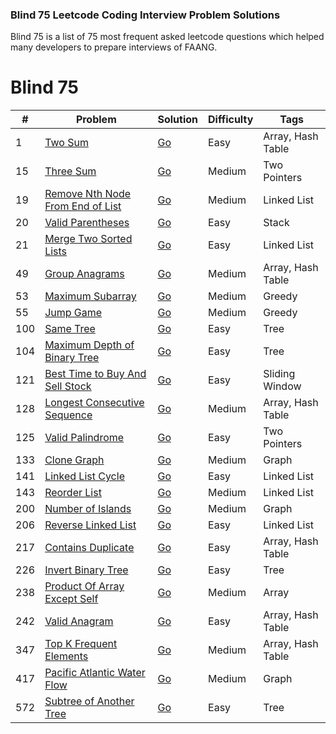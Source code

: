 ### Blind 75 Leetcode Coding Interview Problem Solutions

Blind 75 is a list of 75 most frequent asked leetcode questions which helped many developers to prepare interviews of FAANG.

# Blind 75
| #   | Problem                                                                                             | Solution                                                    | Difficulty | Tags              |
| --- | --------------------------------------------------------------------------------------------------- | ----------------------------------------------------------- | ---------- | ----------------- |
| 1   | [Two Sum](https://leetcode.com/problems/two-sum/)                                                   | [Go](./leetcode/blind75/0001.TwoSum.go)                     | Easy       | Array, Hash Table |
| 15  | [Three Sum](https://leetcode.com/problems/3sum/)                                                    | [Go](./leetcode/blind75/0015.ThreeSum.go)                   | Medium     | Two Pointers      |
| 19  | [Remove Nth Node From End of List](https://leetcode.com/problems/remove-nth-node-from-end-of-list/) | [Go](./leetcode/blind75/0019.RemoveNthNodeFromEndOfList.go) | Medium     | Linked List       |
| 20  | [Valid Parentheses](https://leetcode.com/problems/valid-parentheses/)                               | [Go](./leetcode/blind75/0020.ValidParentheses.go)           | Easy       | Stack             |
| 21  | [Merge Two Sorted Lists](https://leetcode.com/problems/merge-two-sorted-lists/)                     | [Go](./leetcode/blind75/0021.MergeTwoSortedLists.go)        | Easy       | Linked List       |
| 49  | [Group Anagrams](https://leetcode.com/problems/group-anagrams/)                                     | [Go](./leetcode/blind75/0049.GroupAnagrams.go)              | Medium     | Array, Hash Table |
| 53  | [Maximum Subarray](https://leetcode.com/problems/maximum-subarray/)                                 | [Go](./leetcode/blind75/0053.MaximumSubarray.go)            | Medium     | Greedy            |
| 55  | [Jump Game](https://leetcode.com/problems/jump-game/)                                               | [Go](./leetcode/blind75/0055.JumpGame.go)                   | Medium     | Greedy            |
| 100 | [Same Tree](https://leetcode.com/problems/same-tree/)                                               | [Go](./leetcode/blind75/0100.SameTree.go)                   | Easy       | Tree              |
| 104 | [Maximum Depth of Binary Tree](https://leetcode.com/problems/maximum-depth-of-binary-tree/)         | [Go](./leetcode/blind75/0104.MaximumDepthOfBinaryTree.go)   | Easy       | Tree              |
| 121 | [Best Time to Buy And Sell Stock](https://leetcode.com/problems/best-time-to-buy-and-sell-stock/)   | [Go](./leetcode/blind75/0121.BestTimeToBuyAndSellStock.go)  | Easy       | Sliding Window    |
| 128 | [Longest Consecutive Sequence](https://leetcode.com/problems/longest-consecutive-sequence/)         | [Go](./leetcode/blind75/0128.LongestConsecutiveSequence.go) | Medium     | Array, Hash Table |
| 125 | [Valid Palindrome](https://leetcode.com/problems/valid-palindrome/)                                 | [Go](./leetcode/blind75/0125.ValidPalindrome.go)            | Easy       | Two Pointers      |
| 133 | [Clone Graph](https://leetcode.com/problems/clone-graph/)                                           | [Go](./leetcode/blind75/0133.CloneGraph.go)                 | Medium     | Graph             |
| 141 | [Linked List Cycle](https://leetcode.com/problems/linked-list-cycle/)                               | [Go](./leetcode/blind75/0141.LinkedListCycle.go)            | Easy       | Linked List       |
| 143 | [Reorder List](https://leetcode.com/problems/reorder-list/)                                         | [Go](./leetcode/blind75/0143.ReorderList.go)                | Medium     | Linked List       |
| 200 | [Number of Islands](https://leetcode.com/problems/number-of-islands/)                               | [Go](./leetcode/blind75/0200.NumberOfIslands.go)            | Medium     | Graph             |
| 206 | [Reverse Linked List](https://leetcode.com/problems/reverse-linked-list/)                           | [Go](./leetcode/blind75/0206.ReverseLinkedList.go)          | Easy       | Linked List       |
| 217 | [Contains Duplicate](https://leetcode.com/problems/contains-duplicate/)                             | [Go](./leetcode/blind75/0217.ContainsDuplicate.go)          | Easy       | Array, Hash Table |
| 226 | [Invert Binary Tree](https://leetcode.com/problems/invert-binary-tree/)                             | [Go](./leetcode/blind75/0226.InvertBinaryTree.go)           | Easy       | Tree              |
| 238 | [Product Of Array Except Self](https://leetcode.com/problems/product-of-array-except-self/)         | [Go](./leetcode/blind75/0238.ProductOfArrayExceptSelf.go)   | Medium     | Array             |
| 242 | [Valid Anagram](https://leetcode.com/problems/valid-anagram/)                                       | [Go](./leetcode/blind75/0242.ValidAnagram.go)               | Easy       | Array, Hash Table |
| 347 | [Top K Frequent Elements](https://leetcode.com/problems/top-k-frequent-elements/)                   | [Go](./leetcode/blind75/0347.TopKFrequentElements.go)       | Medium     | Array, Hash Table |
| 417 | [Pacific Atlantic Water Flow](https://leetcode.com/problems/pacific-atlantic-water-flow/)           | [Go](./leetcode/blind75/0417.PacificAtlanticWaterFlow.go)   | Medium     | Graph             |
| 572 | [Subtree of Another Tree](https://leetcode.com/problems/subtree-of-another-tree/)                   | [Go](./leetcode/blind75/0572.SubtreeOfAnotherTree.go)       | Easy       | Tree              |
